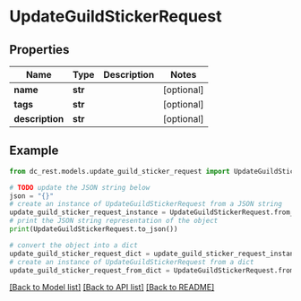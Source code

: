 # UpdateGuildStickerRequest


## Properties

Name | Type | Description | Notes
------------ | ------------- | ------------- | -------------
**name** | **str** |  | [optional] 
**tags** | **str** |  | [optional] 
**description** | **str** |  | [optional] 

## Example

```python
from dc_rest.models.update_guild_sticker_request import UpdateGuildStickerRequest

# TODO update the JSON string below
json = "{}"
# create an instance of UpdateGuildStickerRequest from a JSON string
update_guild_sticker_request_instance = UpdateGuildStickerRequest.from_json(json)
# print the JSON string representation of the object
print(UpdateGuildStickerRequest.to_json())

# convert the object into a dict
update_guild_sticker_request_dict = update_guild_sticker_request_instance.to_dict()
# create an instance of UpdateGuildStickerRequest from a dict
update_guild_sticker_request_from_dict = UpdateGuildStickerRequest.from_dict(update_guild_sticker_request_dict)
```
[[Back to Model list]](../README.md#documentation-for-models) [[Back to API list]](../README.md#documentation-for-api-endpoints) [[Back to README]](../README.md)


